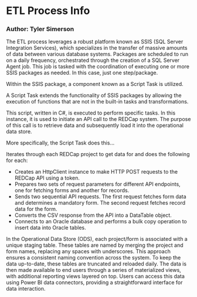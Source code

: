 # ETL Process Info
### Author: Tyler Simerson
The ETL process leverages a robust platform known as SSIS (SQL Server Integration Services), which specializes in the transfer of massive amounts of data between various database systems.  Packages are scheduled to run on a daily frequency, orchestrated through the creation of a SQL Server Agent job. This job is tasked with the coordination of executing one or more SSIS packages as needed.  In this case, just one step/package.

Within the SSIS package, a component known as a Script Task is utilized.

A Script Task extends the functionality of SSIS packages by allowing the execution of functions that are not in the built-in tasks and transformations.

This script, written in C#, is executed to perform specific tasks. In this instance, it is used to initiate an API call to the REDCap system. The purpose of this call is to retrieve data and subsequently load it into the operational data store.

More specifically, the Script Task does this…

Iterates through each REDCap project to get data for and does the following for each:
* Creates an HttpClient instance to make HTTP POST requests to the REDCap API using a token.
* Prepares two sets of request parameters for different API endpoints, one for fetching forms and another for records.
* Sends two sequential API requests. The first request fetches form data and determines a mandatory form. The second request fetches record data for the form.
* Converts the CSV response from the API into a DataTable object.
* Connects to an Oracle database and performs a bulk copy operation to insert data into Oracle tables.

In the Operational Data Store (ODS), each project/form is associated with a unique staging table.  These tables are named by merging the project and form names, replacing any spaces with underscores.  This approach ensures a consistent naming convention across the system.  To keep the data up-to-date, these tables are truncated and reloaded daily.  The data is then made available to end users through a series of materialized views, with additional reporting views layered on top.  Users can access this data using Power BI data connectors, providing a straightforward interface for data interaction.